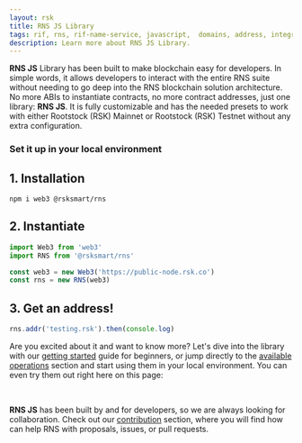 ```yaml
---
layout: rsk
title: RNS JS Library
tags: rif, rns, rif-name-service, javascript,  domains, address, integrate, resolver, node, sdk, libraries, infrastructure, protocols, mvp, design, rbtc, defi, decentralized, quick-start, guides, tutorial, networks, dapps, tools, rootstock, rsk, ethereum, smart-contracts, install, get-started, how-to, mainnet, testnet, contracts, wallets, web3, crypto
description: Learn more about RNS JS Library.
---
```


**RNS JS** Library has been built to make blockchain easy for developers. In simple words, it allows developers to interact with the entire RNS suite without needing to go deep into the RNS blockchain solution architecture. No more ABIs to instantiate contracts, no more contract addresses, just one library: **RNS JS**. It is fully customizable and has the needed presets to work with either Rootstock (RSK) Mainnet or Rootstock (RSK) Testnet without any extra configuration.

### Set it up in your local environment

## 1. Installation

```
npm i web3 @rsksmart/rns
```

## 2. Instantiate

```javascript
import Web3 from 'web3'
import RNS from '@rsksmart/rns'

const web3 = new Web3('https://public-node.rsk.co')
const rns = new RNS(web3)
```

## 3. Get an address!

```javascript
rns.addr('testing.rsk').then(console.log)
```

Are you excited about it and want to know more? Let's dive into the library with our [getting started](/rif/rns/libs/javascript/Getting-started) guide for beginners, or jump directly to the [available operations](/rif/rns/libs/javascript/Operations) section and start using them in your local environment. You can even try them out right here on this page:

<script async src="//jsfiddle.net/javiesses/y2up4908/embed/js,html,result/dark/"></script>
<br />

**RNS JS** has been built by and for developers, so we are always looking for collaboration. Check out our [contribution](/rif/rns/libs/javascript/Contribute) section, where you will find how can help RNS with proposals, issues, or pull requests.
